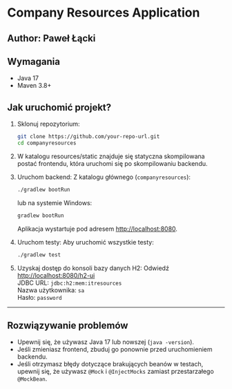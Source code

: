 # Company Resources Application
## Author: Paweł Łącki

## Wymagania
- Java 17
- Maven 3.8+

## Jak uruchomić projekt?
1. Sklonuj repozytorium:
   ```bash
   git clone https://github.com/your-repo-url.git
   cd companyresources
   ```
2. W katalogu resources/static znajduje się statyczna skompilowana postać frontendu, która uruchomi się po skompilowaniu backendu.

3. Uruchom backend:
   Z katalogu głównego (`companyresources`):
   ```bash
   ./gradlew bootRun
   ```
   lub na systemie Windows:
   ```cmd
   gradlew bootRun
   ```
   Aplikacja wystartuje pod adresem [http://localhost:8080](http://localhost:8080).

4. Uruchom testy:
   Aby uruchomić wszystkie testy:
   ```bash
   ./gradlew test
   ```

5. Uzyskaj dostęp do konsoli bazy danych H2:
   Odwiedź [http://localhost:8080/h2-ui](http://localhost:8080/h2-ui)  
   JDBC URL: `jdbc:h2:mem:itresources`  
   Nazwa użytkownika: `sa`  
   Hasło: `password`

---

## Rozwiązywanie problemów

- Upewnij się, że używasz Java 17 lub nowszej (`java -version`).
- Jeśli zmieniasz frontend, zbuduj go ponownie przed uruchomieniem backendu.
- Jeśli otrzymasz błędy dotyczące brakujących beanów w testach, upewnij się, że używasz `@Mock` i `@InjectMocks` zamiast przestarzałego `@MockBean`.